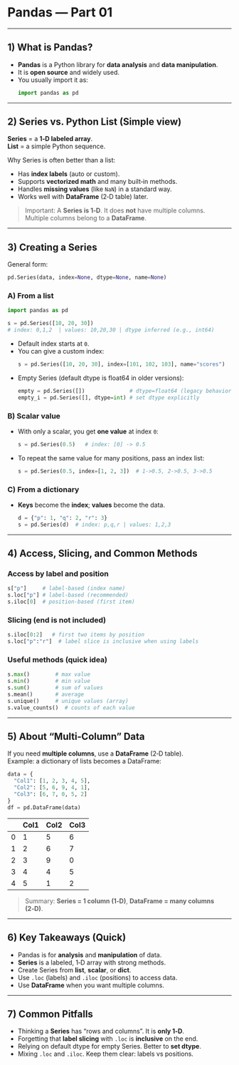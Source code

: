 # Pandas — Part 01 
---

## 1) What is Pandas?

- **Pandas** is a Python library for **data analysis** and **data manipulation**.
- It is **open source** and widely used.
- You usually import it as:
  ```python
  import pandas as pd
  ```


---

## 2) Series vs. Python List (Simple view)

**Series** = a **1‑D labeled array**.  
**List** = a simple Python sequence.

Why Series is often better than a list:
- Has **index labels** (auto or custom).
- Supports **vectorized math** and many built‑in methods.
- Handles **missing values** (like `NaN`) in a standard way.
- Works well with **DataFrame** (2‑D table) later.

> Important: A **Series is 1‑D**. It does **not** have multiple columns.  
> Multiple columns belong to a **DataFrame**.

---

## 3) Creating a Series

General form:
```python
pd.Series(data, index=None, dtype=None, name=None)
```

### A) From a list
```python
import pandas as pd

s = pd.Series([10, 20, 30])
# index: 0,1,2  | values: 10,20,30 | dtype inferred (e.g., int64)
```

- Default index starts at `0`.
- You can give a custom index:
  ```python
  s = pd.Series([10, 20, 30], index=[101, 102, 103], name="scores")
  ```
- Empty Series (default dtype is float64 in older versions):
  ```python
  empty = pd.Series([])              # dtype=float64 (legacy behavior)
  empty_i = pd.Series([], dtype=int) # set dtype explicitly
  ```

### B) Scalar value
- With only a scalar, you get **one value** at index `0`:
  ```python
  s = pd.Series(0.5)   # index: [0] -> 0.5
  ```
- To repeat the same value for many positions, pass an index list:
  ```python
  s = pd.Series(0.5, index=[1, 2, 3])  # 1->0.5, 2->0.5, 3->0.5
  ```

### C) From a dictionary
- **Keys** become the **index**; **values** become the data.
  ```python
  d = {"p": 1, "q": 2, "r": 3}
  s = pd.Series(d)  # index: p,q,r | values: 1,2,3
  ```

---

## 4) Access, Slicing, and Common Methods

### Access by label and position
```python
s["p"]     # label-based (index name)
s.loc["p"] # label-based (recommended)
s.iloc[0]  # position-based (first item)
```

### Slicing (end is **not** included)
```python
s.iloc[0:2]   # first two items by position
s.loc["p":"r"]  # label slice is inclusive when using labels
```

### Useful methods (quick idea)
```python
s.max()        # max value
s.min()        # min value
s.sum()        # sum of values
s.mean()       # average
s.unique()     # unique values (array)
s.value_counts()  # counts of each value
```

---

## 5) About “Multi‑Column” Data

If you need **multiple columns**, use a **DataFrame** (2‑D table).  
Example: a dictionary of lists becomes a DataFrame:

```python
data = {
  "Col1": [1, 2, 3, 4, 5],
  "Col2": [5, 6, 9, 4, 1],
  "Col3": [6, 7, 0, 5, 2]
}
df = pd.DataFrame(data)
```

|    | Col1 | Col2 | Col3 |
|----|------|------|------|
| 0  | 1    | 5    | 6    |
| 1  | 2    | 6    | 7    |
| 2  | 3    | 9    | 0    |
| 3  | 4    | 4    | 5    |
| 4  | 5    | 1    | 2    |

> Summary: **Series = 1 column (1‑D)**, **DataFrame = many columns (2‑D)**.

---

## 6) Key Takeaways (Quick)

- Pandas is for **analysis** and **manipulation** of data.
- **Series** is a labeled, 1‑D array with strong methods.
- Create Series from **list**, **scalar**, or **dict**.
- Use `.loc` (labels) and `.iloc` (positions) to access data.
- Use **DataFrame** when you want multiple columns.

---

## 7) Common Pitfalls

- Thinking a **Series** has “rows and columns”. It is **only 1‑D**.
- Forgetting that **label slicing** with `.loc` is **inclusive** on the end.
- Relying on default dtype for empty Series. Better to **set dtype**.
- Mixing `.loc` and `.iloc`. Keep them clear: labels vs positions.
